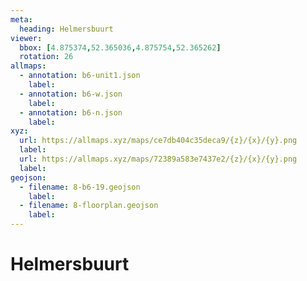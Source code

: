 ```yaml
---
meta:
  heading: Helmersbuurt
viewer:
  bbox: [4.875374,52.365036,4.875754,52.365262]
  rotation: 26
allmaps:
  - annotation: b6-unit1.json
    label:
  - annotation: b6-w.json
    label:
  - annotation: b6-n.json
    label:
xyz:
  url: https://allmaps.xyz/maps/ce7db404c35deca9/{z}/{x}/{y}.png
  label:
  url: https://allmaps.xyz/maps/72389a583e7437e2/{z}/{x}/{y}.png
  label:
geojson: 
  - filename: 8-b6-19.geojson
    label: 
  - filename: 8-floorplan.geojson
    label: 
---
```

# Helmersbuurt